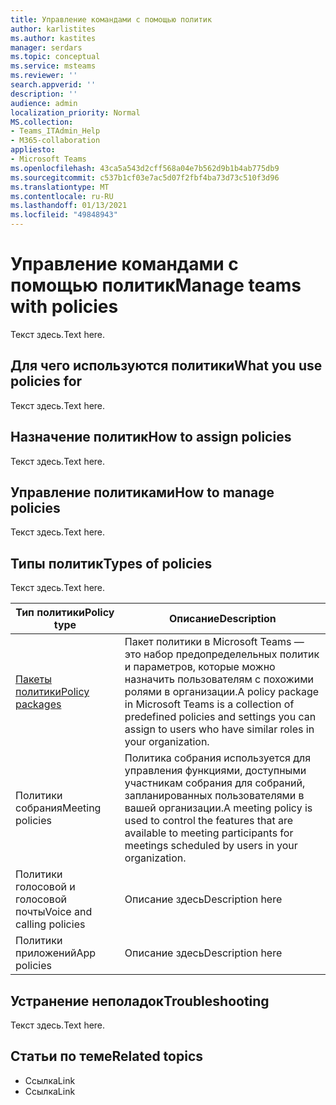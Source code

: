 ```yaml
---
title: Управление командами с помощью политик
author: karlistites
ms.author: kastites
manager: serdars
ms.topic: conceptual
ms.service: msteams
ms.reviewer: ''
search.appverid: ''
description: ''
audience: admin
localization_priority: Normal
MS.collection:
- Teams_ITAdmin_Help
- M365-collaboration
appliesto:
- Microsoft Teams
ms.openlocfilehash: 43ca5a543d2cff568a04e7b562d9b1b4ab775db9
ms.sourcegitcommit: c537b1cf03e7ac5d07f2fbf4ba73d73c510f3d96
ms.translationtype: MT
ms.contentlocale: ru-RU
ms.lasthandoff: 01/13/2021
ms.locfileid: "49848943"
---
```

# <a name="manage-teams-with-policies"></a><span data-ttu-id="8400e-102">Управление командами с помощью политик</span><span class="sxs-lookup"><span data-stu-id="8400e-102">Manage teams with policies</span></span>

<span data-ttu-id="8400e-103">Текст здесь.</span><span class="sxs-lookup"><span data-stu-id="8400e-103">Text here.</span></span>

## <a name="what-you-use-policies-for"></a><span data-ttu-id="8400e-104">Для чего используются политики</span><span class="sxs-lookup"><span data-stu-id="8400e-104">What you use policies for</span></span>

<span data-ttu-id="8400e-105">Текст здесь.</span><span class="sxs-lookup"><span data-stu-id="8400e-105">Text here.</span></span>

## <a name="how-to-assign-policies"></a><span data-ttu-id="8400e-106">Назначение политик</span><span class="sxs-lookup"><span data-stu-id="8400e-106">How to assign policies</span></span>

<span data-ttu-id="8400e-107">Текст здесь.</span><span class="sxs-lookup"><span data-stu-id="8400e-107">Text here.</span></span>

## <a name="how-to-manage-policies"></a><span data-ttu-id="8400e-108">Управление политиками</span><span class="sxs-lookup"><span data-stu-id="8400e-108">How to manage policies</span></span>

<span data-ttu-id="8400e-109">Текст здесь.</span><span class="sxs-lookup"><span data-stu-id="8400e-109">Text here.</span></span>

## <a name="types-of-policies"></a><span data-ttu-id="8400e-110">Типы политик</span><span class="sxs-lookup"><span data-stu-id="8400e-110">Types of policies</span></span>

<span data-ttu-id="8400e-111">Текст здесь.</span><span class="sxs-lookup"><span data-stu-id="8400e-111">Text here.</span></span>

<span data-ttu-id="8400e-112">Тип политики</span><span class="sxs-lookup"><span data-stu-id="8400e-112">Policy type</span></span> | <span data-ttu-id="8400e-113">Описание</span><span class="sxs-lookup"><span data-stu-id="8400e-113">Description</span></span>
------------|------------
[<span data-ttu-id="8400e-114">Пакеты политики</span><span class="sxs-lookup"><span data-stu-id="8400e-114">Policy packages</span></span>](https://docs.microsoft.com/microsoftteams/manage-policy-packages) | <span data-ttu-id="8400e-115">Пакет политики в Microsoft Teams — это набор предопределельных политик и параметров, которые можно назначить пользователям с похожими ролями в организации.</span><span class="sxs-lookup"><span data-stu-id="8400e-115">A policy package in Microsoft Teams is a collection of predefined policies and settings you can assign to users who have similar roles in your organization.</span></span>
<span data-ttu-id="8400e-116">Политики собрания</span><span class="sxs-lookup"><span data-stu-id="8400e-116">Meeting policies</span></span> | <span data-ttu-id="8400e-117">Политика собрания используется для управления функциями, доступными участникам собрания для собраний, запланированных пользователями в вашей организации.</span><span class="sxs-lookup"><span data-stu-id="8400e-117">A meeting policy is used to control the features that are available to meeting participants for meetings scheduled by users in your organization.</span></span>
<span data-ttu-id="8400e-118">Политики голосовой и голосовой почты</span><span class="sxs-lookup"><span data-stu-id="8400e-118">Voice and calling policies</span></span> | <span data-ttu-id="8400e-119">Описание здесь</span><span class="sxs-lookup"><span data-stu-id="8400e-119">Description here</span></span>
<span data-ttu-id="8400e-120">Политики приложений</span><span class="sxs-lookup"><span data-stu-id="8400e-120">App policies</span></span> | <span data-ttu-id="8400e-121">Описание здесь</span><span class="sxs-lookup"><span data-stu-id="8400e-121">Description here</span></span>

## <a name="troubleshooting"></a><span data-ttu-id="8400e-122">Устранение неполадок</span><span class="sxs-lookup"><span data-stu-id="8400e-122">Troubleshooting</span></span>

<span data-ttu-id="8400e-123">Текст здесь.</span><span class="sxs-lookup"><span data-stu-id="8400e-123">Text here.</span></span>

## <a name="related-topics"></a><span data-ttu-id="8400e-124">Статьи по теме</span><span class="sxs-lookup"><span data-stu-id="8400e-124">Related topics</span></span>

* <span data-ttu-id="8400e-125">Ссылка</span><span class="sxs-lookup"><span data-stu-id="8400e-125">Link</span></span>
* <span data-ttu-id="8400e-126">Ссылка</span><span class="sxs-lookup"><span data-stu-id="8400e-126">Link</span></span>
